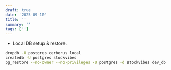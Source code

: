 ```yaml
---
draft: true
date: '2025-09-10'
title: ''
summary: ''
tags: ['']
---
```


- Local DB setup & restore.

```sh
dropdb -U postgres cerberus_local
createdb -U postgres stockvibes
pg_restore --no-owner --no-privileges -U postgres -d stockvibes dev_db.dump
```
